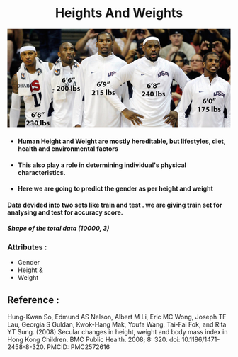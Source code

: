 # <div align="center"> Heights And Weights </div>
<p align="center">
  <img src="players.jpg">
</p>

- #### Human Height and Weight are mostly hereditable, but lifestyles, diet, health and environmental factors
- #### This also play a role in determining individual's physical characteristics. 
- #### Here we are going to predict the gender as per height and weight

#### Data devided into two sets like train and test . we are giving train set for analysing and test for accuracy score.

##### Shape of the total data (10000, 3)

### Attributes :
- Gender 
- Height & 
- Weight 

## Reference : 

Hung-Kwan So, Edmund AS Nelson, Albert M Li, Eric MC Wong, Joseph TF Lau, Georgia S Guldan, Kwok-Hang Mak, Youfa Wang, Tai-Fai Fok, and Rita YT Sung. (2008) Secular changes in height, weight and body mass index in Hong Kong Children. BMC Public Health. 2008; 8: 320. doi: 10.1186/1471-2458-8-320. PMCID: PMC2572616

